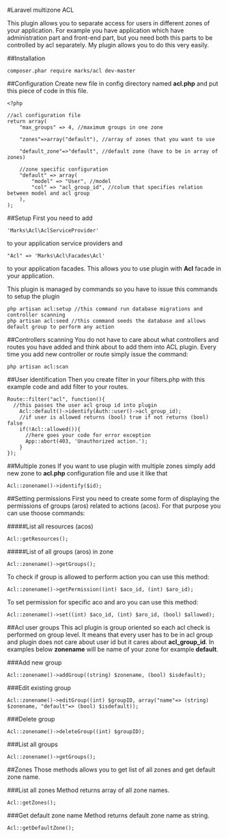 #Laravel multizone ACL

This plugin allows you to separate access for users in different zones of your application. For example you have application which have administration part and front-end part, but you need both this parts to be controlled by acl separately. My plugin allows you to do this very easily.

##Installation
```
composer.phar require marks/acl dev-master
```

##Configuration
Create new file in config directory named **acl.php** and put this piece of code in this file.

```
<?php

//acl configuration file
return array(
	"max_groups" => 4, //maximum groups in one zone
	
	"zones"=>array("default"), //array of zones that you want to use
	
	"default_zone"=>"default", //default zone (have to be in array of zones)
	
	//zone specific configuration
	"default" => array(
		"model" => "User", //model
		"col" => "acl_group_id", //colum that specifies relation between model and acl group
	),
);
```


##Setup
First you need to add 
```
'Marks\Acl\AclServiceProvider'
```
to your application service providers and 
```
"Acl" => 'Marks\Acl\Facades\Acl'
```
to your application facades. This allows you to use plugin with **Acl** facade in your application.

This plugin is managed by commands so you have to issue this commands to setup the plugin

```
php artisan acl:setup //this command run database migrations and controller scanning
php artisan acl:seed //this command seeds the database and allows default group to perform any action
```

##Controllers scanning
You do not have to care about what controllers and routes you have added and think about to add them into ACL plugin. Every time you add new controller or route simply issue the command:

```
php artisan acl:scan
```

##User identification
Then you create filter in your filters.php with this example code and add filter to your routes.

```
Route::filter("acl", function(){
  //this passes the user acl group id into plugin
	Acl::default()->identify(Auth::user()->acl_group_id);
	//if user is allowed returns (bool) true if not returns (bool) false
	if(!Acl::allowed()){
	  //here goes your code for error exception
	  App::abort(403, 'Unauthorized action.');
	}
});
```

##Multiple zones
If you want to use plugin with multiple zones simply add new zone to **acl.php** configuration file and use it like that
```
Acl::zonename()->identify($id);
```

##Setting permissions
First you need to create some form of displaying the permissions of groups (aros) related to actions (acos). For that purpose you can use thoose commands:

#####List all resources (acos)
```
Acl::getResources();
```
#####List of all groups (aros) in zone
```
Acl::zonename()->getGroups();
```

To check if group is allowed to perform action you can use this method:
```
Acl::zonename()->getPermission((int) $aco_id, (int) $aro_id);
```

To set permission for specific aco and aro you can use this method:
```
Acl::zonename()->set((int) $aco_id, (int) $aro_id, (bool) $allowed);
```

##Acl user groups
This acl plugin is group oriented so each acl check is performed on group level. It means that every user has to be in acl group and plugin does not care about user id but it cares about **acl_group_id**. In examples below **zonename** will be name of your zone for example **default**.

###Add new group

```
Acl::zonename()->addGroup((string) $zonename, (bool) $isdefault);
```

###Edit existing group
```
Acl::zonename()->editGroup((int) $groupID, array("name"=> (string) $zonename, "default"=> (bool) $isdefault));
```

###Delete group
```
Acl::zonename()->deleteGroup((int) $groupID);
```

###List all groups
```
Acl::zonename()->getGroups();
```

##Zones
Those methods allows you to get list of all zones and get default zone name.

###List all zones
Method returns array of all zone names.
```
Acl::getZones();
```

###Get default zone name
Method returns default zone name as string.
```
Acl::getDefaultZone();
```




